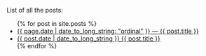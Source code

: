 List of all the posts:
<ul>
  {% for post in site.posts %}
    <li>
      <a href="{{ post.url }}"> {{ page.date | date_to_long_string: "ordinal" }} — {{ post.title }}</a>
    </li>
    <li>
      <a href="{{ post.url }}"> {{ post.date | date_to_long_string }} {{ post.title }}</a>
    </li>
  {% endfor %}
</ul>

